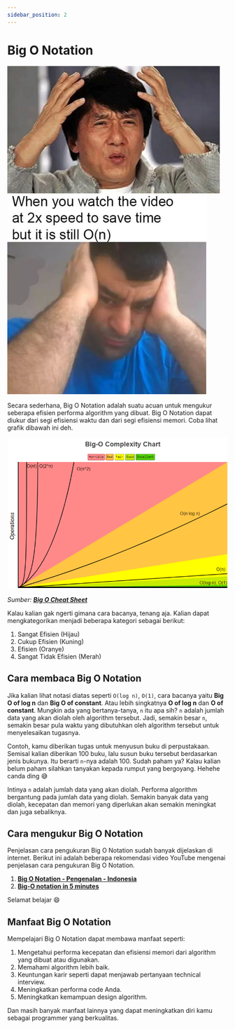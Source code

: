 ```yaml
---
sidebar_position: 2
---
```


# Big O Notation

![Jackie Chan](../../static/img/jackie-chan.png) ![Big O Notation](../../static/img/big-o-meme.png)

Secara sederhana, Big O Notation adalah suatu acuan untuk mengukur seberapa efisien performa algorithm yang dibuat. Big O Notation dapat diukur dari segi efisiensi waktu dan dari segi efisiensi memori. Coba lihat grafik dibawah ini deh.

![Big O](../../static/img/big-o.png)

_Sumber: [**Big O Cheat Sheet**](https://www.bigocheatsheet.com/)_

Kalau kalian gak ngerti gimana cara bacanya, tenang aja. Kalian dapat mengkategorikan menjadi beberapa kategori sebagai berikut:

1. Sangat Efisien (Hijau)
2. Cukup Efisien (Kuning)
3. Efisien (Oranye)
4. Sangat Tidak Efisien (Merah)

## Cara membaca Big O Notation

Jika kalian lihat notasi diatas seperti `O(log n)`, `O(1)`, cara bacanya yaitu **Big O of log n** dan **Big O of constant**. Atau lebih singkatnya **O of log n** dan **O of constant**. Mungkin ada yang bertanya-tanya, `n` itu apa sih? `n` adalah jumlah data yang akan diolah oleh algorithm tersebut. Jadi, semakin besar `n`, semakin besar pula waktu yang dibutuhkan oleh algorithm tersebut untuk menyelesaikan tugasnya.

Contoh, kamu diberikan tugas untuk menyusun buku di perpustakaan. Semisal kalian diberikan 100 buku, lalu susun buku tersebut berdasarkan jenis bukunya. Itu berarti `n`-nya adalah 100. Sudah paham ya? Kalau kalian belum paham silahkan tanyakan kepada rumput yang bergoyang. Hehehe canda ding 😅

Intinya `n` adalah jumlah data yang akan diolah. Performa algorithm bergantung pada jumlah data yang diolah. Semakin banyak data yang diolah, kecepatan dan memori yang diperlukan akan semakin meningkat dan juga sebaliknya.

## Cara mengukur Big O Notation

Penjelasan cara pengukuran Big O Notation sudah banyak dijelaskan di internet. Berikut ini adalah beberapa rekomendasi video YouTube mengenai penjelasan cara pengukuran Big O Notation.

1. [**Big O Notation - Pengenalan - Indonesia**](https://www.youtube.com/watch?v=JgtJ1oBaNz8)
2. [**Big-O notation in 5 minutes**](https://www.youtube.com/watch?v=__vX2sjlpXU)

Selamat belajar 😄

## Manfaat Big O Notation

Mempelajari Big O Notation dapat membawa manfaat seperti:

1. Mengetahui performa kecepatan dan efisiensi memori dari algorithm yang dibuat atau digunakan.
2. Memahami algorithm lebih baik.
3. Keuntungan karir seperti dapat menjawab pertanyaan technical interview.
4. Meningkatkan performa code Anda.
5. Meningkatkan kemampuan design algorithm.

Dan masih banyak manfaat lainnya yang dapat meningkatkan diri kamu sebagai programmer yang berkualitas.
